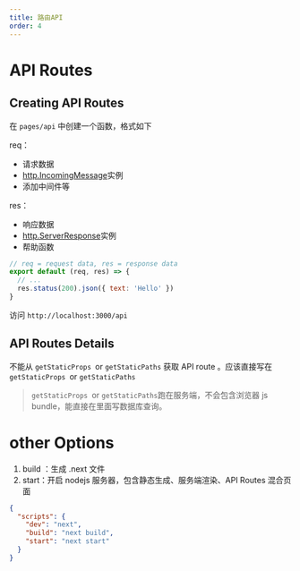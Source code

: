 ```yaml
---
title: 路由API
order: 4
---
```


# API Routes

## Creating API Routes

在 `pages/api` 中创建一个函数，格式如下

req：

- 请求数据
- [http.IncomingMessage](https://nodejs.org/api/http.html#http_class_http_incomingmessage)实例
- 添加中间件等

res：

- 响应数据
- [http.ServerResponse](https://nodejs.org/api/http.html#http_class_http_serverresponse)实例
- 帮助函数

```javascript
// req = request data, res = response data
export default (req, res) => {
  // ...
  res.status(200).json({ text: 'Hello' })
}
```

访问 `http://localhost:3000/api`

## API Routes Details

不能从 `getStaticProps `or `getStaticPaths` 获取 API route 。应该直接写在 `getStaticProps `or `getStaticPaths`

> `getStaticProps `or `getStaticPaths`跑在服务端，不会包含浏览器 js bundle，能直接在里面写数据库查询。

# other Options

1. build ：生成 .next 文件
2. start：开启 nodejs 服务器，包含静态生成、服务端渲染、API Routes 混合页面

```json
{
  "scripts": {
    "dev": "next",
    "build": "next build",
    "start": "next start"
  }
}
```

#
